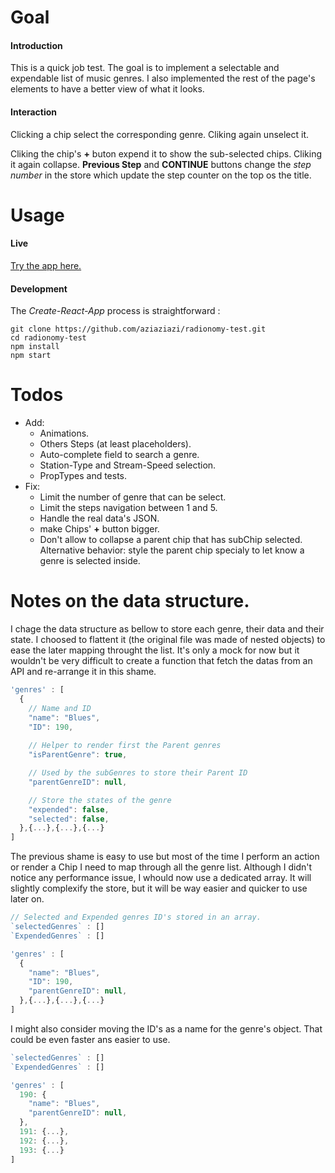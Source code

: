 # Goal

#### Introduction

This is a quick job test. The goal is to implement a selectable and expendable list of music genres. I also implemented the rest of the page's elements to have a better view of what it looks.
  
#### Interaction
Clicking a chip select the corresponding genre. Cliking again unselect it.

Cliking the chip's **+** buton expend it to show the sub-selected chips. Cliking it again collapse.
**Previous Step** and **CONTINUE** buttons change the *step number* in the store which update the step counter on the top os the title.

# Usage

#### Live

[Try the app here.](http://camillegabrieli.com/radionomy-test/)

#### Development

The *Create-React-App* process is straightforward :

```
git clone https://github.com/aziaziazi/radionomy-test.git
cd radionomy-test
npm install
npm start
```

# Todos

- Add:
  + Animations.
  + Others Steps (at least placeholders).
  + Auto-complete field to search a genre.
  + Station-Type and Stream-Speed selection.
  + PropTypes and tests.
- Fix:
  + Limit the number of genre that can be select.
  + Limit the steps navigation between 1 and 5.
  + Handle the real data's JSON.
  + make Chips' **+** button bigger.
  + Don't allow to collapse a parent chip that has subChip selected. Alternative behavior: style the parent chip specialy to let know a genre is selected inside.

# Notes on the data structure.

I chage the data structure as bellow to store each genre, their data and their state. I choosed to flattent it (the original file was made of nested objects) to ease the later mapping throught the list. It's only a mock for now but it wouldn't be very difficult to create a function that fetch the datas from an API and re-arrange it in this shame.

```js
'genres' : [
  {
    // Name and ID
    "name": "Blues",
    "ID": 190,
    
    // Helper to render first the Parent genres
    "isParentGenre": true,

    // Used by the subGenres to store their Parent ID
    "parentGenreID": null,

    // Store the states of the genre
    "expended": false,
    "selected": false,
  },{...},{...},{...}
]
```

The previous shame is easy to use but most of the time I perform an action or render a Chip I need to map through all the genre list. Although I didn't notice any performance issue, I whould now use a dedicated array. It will slightly complexify the store, but it will be way easier and quicker to use later on.

```js
// Selected and Expended genres ID's stored in an array.
`selectedGenres` : []
`ExpendedGenres` : []

'genres' : [
  {
    "name": "Blues",
    "ID": 190,
    "parentGenreID": null,
  },{...},{...},{...}
]
```

I might also consider moving the ID's as a name for the genre's object. That could be even faster ans easier to use.

```js
`selectedGenres` : []
`ExpendedGenres` : []

'genres' : [
  190: {
    "name": "Blues",
    "parentGenreID": null,
  },
  191: {...},
  192: {...},
  193: {...}
]
```

